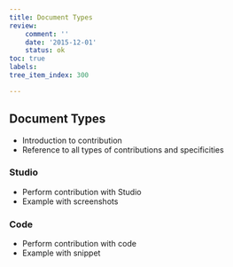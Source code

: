```yaml
---
title: Document Types
review:
    comment: ''
    date: '2015-12-01'
    status: ok
toc: true
labels:
tree_item_index: 300

---
```

## Document Types

- Introduction to contribution
- Reference to all types of contributions and specificities

### Studio

- Perform contribution with Studio
- Example with screenshots

### Code

- Perform contribution with code
- Example with snippet
